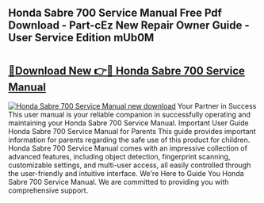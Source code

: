 ## Honda Sabre 700 Service Manual Free Pdf Download - Part-cEz New Repair Owner Guide - User Service Edition mUb0M

# <h2><a href="http://bc58386.oget.top/?id=Honda+Sabre+700+Service+Manual">🔗Download New 👉🔴 Honda Sabre 700 Service Manual</a></h2>

[![Honda Sabre 700 Service Manual new download](https://i.imgur.com/5g1atiW.png)](http://bc58386.oget.top/?id=Honda+Sabre+700+Service+Manual)
Your Partner in Success This user manual is your reliable companion in successfully operating and maintaining your Honda Sabre 700 Service Manual. Important User Guide Honda Sabre 700 Service Manual for Parents This guide provides important information for parents regarding the safe use of this product for children. Honda Sabre 700 Service Manual comes with an impressive collection of advanced features, including object detection, fingerprint scanning, customizable settings, and multi-user access, all easily controlled through the user-friendly and intuitive interface. We're Here to Guide You Honda Sabre 700 Service Manual. We are committed to providing you with comprehensive support.
